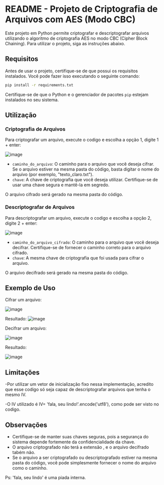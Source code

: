 # README - Projeto de Criptografia de Arquivos com AES (Modo CBC)

Este projeto em Python permite criptografar e descriptografar arquivos utilizando o algoritmo de criptografia AES no modo CBC (Cipher Block Chaining). Para utilizar o projeto, siga as instruções abaixo.

## Requisitos

Antes de usar o projeto, certifique-se de que possui os requisitos instalados. Você pode fazer isso executando o seguinte comando:

```bash
pip install -r requirements.txt
```

Certifique-se de que o Python e o gerenciador de pacotes `pip` estejam instalados no seu sistema.

## Utilização

### Criptografia de Arquivos

Para criptografar um arquivo, execute o codigo e escolha a opção 1, digite 1 + enter:

![image](https://github.com/aureliodeboa/Aes/assets/53971991/6163e0b0-7a75-4c93-9762-98aa2afbb698)


- `caminho_do_arquivo`: O caminho para o arquivo que você deseja cifrar. Se o arquivo estiver na mesma pasta do código, basta digitar o nome do arquivo (por exemplo, "texto_claro.txt").
- `chave`: A chave de criptografia que você deseja utilizar. Certifique-se de usar uma chave segura e mantê-la em segredo.

O arquivo cifrado será gerado na mesma pasta do código.

### Descriptografar de Arquivos

Para descriptografar um arquivo, execute o codigo e escolha a opção 2, digite 2 + enter:

![image](https://github.com/aureliodeboa/Aes/assets/53971991/6163e0b0-7a75-4c93-9762-98aa2afbb698)

- `caminho_do_arquivo_cifrado`: O caminho para o arquivo que você deseja decifrar. Certifique-se de fornecer o caminho correto para o arquivo cifrado.
- `chave`: A mesma chave de criptografia que foi usada para cifrar o arquivo.


O arquivo decifrado será gerado na mesma pasta do código.

## Exemplo de Uso

Cifrar um arquivo:

![image](https://github.com/aureliodeboa/Aes/assets/53971991/d2353926-8f9c-4e58-9fa3-2f6812bab721)

Resultado:
![image](https://github.com/aureliodeboa/Aes/assets/53971991/512806c7-8ab7-4a79-a651-2389d000e2ef)


Decifrar um arquivo:

![image](https://github.com/aureliodeboa/Aes/assets/53971991/b80e9bd2-2086-4531-a63f-d433d7f73d3c)

Resultado:

![image](https://github.com/aureliodeboa/Aes/assets/53971991/84a63417-3704-4e29-8601-490f6066c9d7)




## Limitações
-Por utilizar um vetor de inicialização fixo nessa implementação, acredito que esse codigo só seja capaz de descriptografar arquivos que tenha o mesmo IV.

-O IV utilizado é IV= 'fala, seu lindo!'.encode('utf8'), como pode ser visto no codigo.


## Observações

- Certifique-se de manter suas chaves seguras, pois a segurança do sistema depende fortemente da confidencialidade da chave.
- O arquivo criptografado não  terá a extensão , e o arquivo decifrado tabém não.
- Se o arquivo a ser criptografado ou descriptografado estiver na mesma pasta do código, você pode simplesmente fornecer o nome do arquivo como o caminho.

Ps: 'fala, seu lindo' é uma piada interna.
